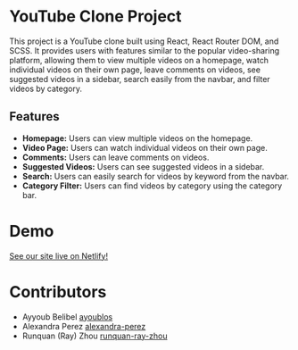 # YouTube Clone Project

This project is a YouTube clone built using React, React Router DOM, and SCSS. It provides users with features similar to the popular video-sharing platform, allowing them to view multiple videos on a homepage, watch individual videos on their own page, leave comments on videos, see suggested videos in a sidebar, search easily from the navbar, and filter videos by category.

## Features

- **Homepage:** Users can view multiple videos on the homepage.
- **Video Page:** Users can watch individual videos on their own page.
- **Comments:** Users can leave comments on videos.
- **Suggested Videos:** Users can see suggested videos in a sidebar.
- **Search:** Users can easily search for videos by keyword from the navbar.
- **Category Filter:** Users can find videos by category using the category bar.

# Demo
[See our site live on Netlify!](https://therealyoutube.netlify.app/)

# Contributors
* Ayyoub Belibel [ayoublos](https://github.com/ayoublos)
* Alexandra Perez [alexandra-perez](https://github.com/alexandra-perez)
* Runquan (Ray) Zhou [runquan-ray-zhou](https://github.com/runquan-ray-zhou)
